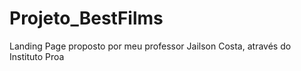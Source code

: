 # Projeto_BestFilms

Landing Page proposto por meu professor Jailson Costa, através do Instituto Proa
